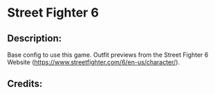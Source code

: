 # Street Fighter 6

## Description: 

Base config to use this game. Outfit previews from the Street Fighter 6 Website (https://www.streetfighter.com/6/en-us/character/).

## Credits: 



